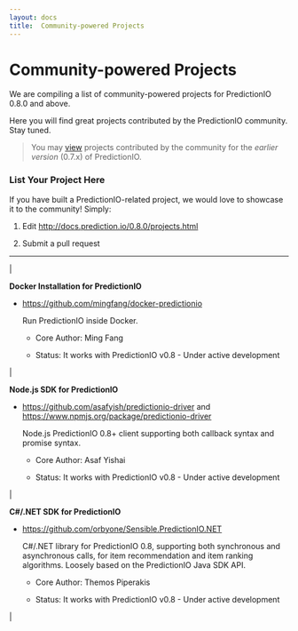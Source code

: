 ```yaml
---
layout: docs
title:  Community-powered Projects
---
```


# Community-powered Projects


We are compiling a list of community-powered projects for PredictionIO 0.8.0 and above.

Here you will find great projects contributed by the PredictionIO community. Stay tuned.

>
> You may [view](http://docs.prediction.io/0.7.2/contribution/projects.html) projects contributed by the community for the *earlier version* (0.7.x) of PredictionIO. 


### List Your Project Here

If you have built a PredictionIO-related project, we would love to showcase it to the community! Simply:

1. Edit http://docs.prediction.io/0.8.0/projects.html

2. Submit a pull request

---

|

**Docker Installation for PredictionIO**

- https://github.com/mingfang/docker-predictionio

  Run PredictionIO inside Docker.

  - Core Author: Ming Fang

  - Status: It works with PredictionIO v0.8 - Under active development

|

**Node.js SDK for PredictionIO**

- https://github.com/asafyish/predictionio-driver and https://www.npmjs.org/package/predictionio-driver

  Node.js PredictionIO 0.8+ client supporting both callback syntax and promise syntax.

  - Core Author: Asaf Yishai

  - Status: It works with PredictionIO v0.8 - Under active development

|

**C#/.NET SDK for PredictionIO**

- https://github.com/orbyone/Sensible.PredictionIO.NET

  C#/.NET library for PredictionIO 0.8, supporting both synchronous and asynchronous calls, for item recommendation and item ranking algorithms. Loosely based on the PredictionIO Java SDK API.

  - Core Author: Themos Piperakis

  - Status: It works with PredictionIO v0.8 - Under active development

|
